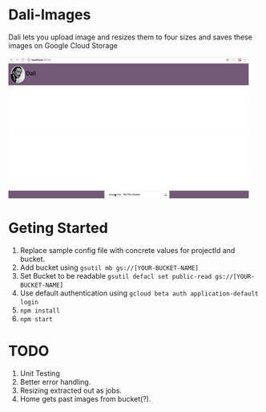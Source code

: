 # Dali-Images
Dali lets you upload image and resizes them to four sizes and saves these images on Google Cloud Storage

![Alt Text](https://github.com/kanmaytacker/Dali-Images/raw/master/dali.gif)

# Geting Started

1. Replace sample config file with concrete values for projectId and bucket.
2. Add bucket using `gsutil mb gs://[YOUR-BUCKET-NAME]`
3. Set Bucket to be readable `gsutil defacl set public-read gs://[YOUR-BUCKET-NAME]`
4. Use default authentication using `gcloud beta auth application-default login`
5. `npm install`
6. `npm start`

# TODO
1. Unit Testing
2. Better error handling.
3. Resizing extracted out as jobs.
4. Home gets past images from bucket(?).
